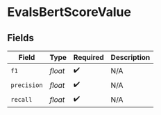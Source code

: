 # EvalsBertScoreValue


## Fields

| Field              | Type               | Required           | Description        |
| ------------------ | ------------------ | ------------------ | ------------------ |
| `f1`               | *float*            | :heavy_check_mark: | N/A                |
| `precision`        | *float*            | :heavy_check_mark: | N/A                |
| `recall`           | *float*            | :heavy_check_mark: | N/A                |